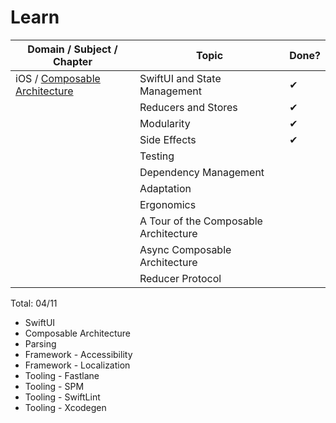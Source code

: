 # Learn

| Domain / Subject / Chapter | Topic | Done? |
| -------------------------- | ----- | ----- |
|  iOS / [Composable Architecture](https://www.pointfree.co/collections/composable-architecture) | SwiftUI and State Management | ✔︎ |
|                                | Reducers and Stores | ✔︎ |
|                                | Modularity | ✔︎ |
|                                | Side Effects | ✔︎ |
|                                | Testing |  |
|                                | Dependency Management |  |
|                                | Adaptation |  |
|                                | Ergonomics |  |
|                                | A Tour of the Composable Architecture |  |
|                                | Async Composable Architecture |  |
|                                | Reducer Protocol |  |


Total: 04/11

- SwiftUI
- Composable Architecture
- Parsing
- Framework - Accessibility
- Framework - Localization
- Tooling - Fastlane
- Tooling - SPM
- Tooling - SwiftLint
- Tooling - Xcodegen

